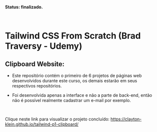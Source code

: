 **Status: finalizado.**

<br>

# Tailwind CSS From Scratch (Brad Traversy - Udemy)

## Clipboard Website:

- Este repositório contém o primeiro de 6 projetos de páginas web desenvolvidos durante este curso, os demais estarão em seus respectivos repositórios.

- Foi desenvolvida apenas a interface e não a parte de back-end, então não é possível realmente cadastrar um e-mail por exemplo.

<br>

Clique neste link para visualizar o projeto concluído:
https://clayton-klein.github.io/tailwind-p1-clipboard/

